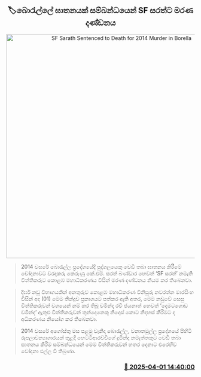 <p align='center'><b><h2 align='center' title='SF Sarath Sentenced to Death for 2014 Murder in Borella'>🏷බොරැල්ලේ ඝාතනයක් සම්බන්ධයෙන් SF සරත්ට මරණ දණ්ඩනය</h2></b></p>
<p align='center'><img src='https://helakuru.sgp1.cdn.digitaloceanspaces.com/esana/images/lib/court-gg.jpg' width='600' alt='SF Sarath Sentenced to Death for 2014 Murder in Borella'></p>

> 2014 වසරේ බොරැල්ල ප්‍රදේශයේදී පුද්ගලයෙකු වෙඩි තබා ඝාතනය කිරීමේ චෝදනාවට වරදකරු කෙරුණු කේ.එම්. සරත් බණ්ඩාර හෙවත් ‘SF සරත්’ නමැති විත්තිකරුට කොළඹ මහාධිකරණය විසින් මරණ දණ්ඩනය නියම කර තිබෙනවා.

> දීර්ඝ නඩු විභාගයකින් අනතුරුව කොළඹ මහාධිකරණ විනිසුරු නවරත්න මාරසිංහ විසින් අද (01) මෙම තීන්දුව ප්‍රකාශයට පත්කර ඇති අතර, මෙම නඩුවේ සෙසු විත්තිකරුවන් වශයෙන් නම් කර තිබූ චමින්ද රවී ජයනාත් හෙවත් ‘දෙමටගොඩ චමින්ද’ ඇතුළු විත්තිකරුවන් තුන්දෙනෙකු නිදොස් කොට නිදහස් කිරීමට ද අධිකරණය නියෝග කර තිබෙනවා.

> 2014 වසරේ අගෝස්තු මස පළමු වැනිදා බොරැල්ල, වනාතමුල්ල ප්‍රදේශයේ පිහිටි රූපලාවන්‍යාගාරයක් තුළදී හෙට්ටිආරච්චිගේ දුමින්ද නමැත්තකුට වෙඩි තබා ඝාතනය කිරීම සම්බන්ධයෙන් මෙම විත්තිකරුවන් හතර දෙනාට එරෙහිව චෝදනා එල්ල වී තිබුණා.



<h3 align='right'><a href='https://www.helakuru.lk/esana/p/108850/'>📅 2025-04-01 14:40:00</a></h3>
